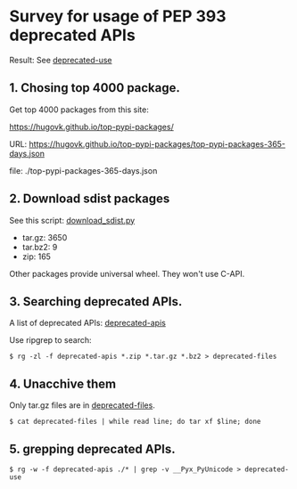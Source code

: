 # Survey for usage of PEP 393 deprecated APIs

Result: See [deprecated-use](./deprecated-use)

## 1. Chosing top 4000 package.

Get top 4000 packages from this site:

https://hugovk.github.io/top-pypi-packages/

URL: https://hugovk.github.io/top-pypi-packages/top-pypi-packages-365-days.json

file: ./top-pypi-packages-365-days.json


## 2. Download sdist packages

See this script: [download_sdist.py](./download_sdist.py)

* tar.gz: 3650
* tar.bz2: 9
* zip: 165

Other packages provide universal wheel.  They won't use C-API.


## 3. Searching deprecated APIs.

A list of deprecated APIs: [deprecated-apis](./deprecated-apis)

Use ripgrep to search:

```
$ rg -zl -f deprecated-apis *.zip *.tar.gz *.bz2 > deprecated-files
```


## 4. Unacchive them

Only tar.gz files are in [deprecated-files](./deprecated-files).

```
$ cat deprecated-files | while read line; do tar xf $line; done
```

## 5. grepping deprecated APIs.

```
$ rg -w -f deprecated-apis ./* | grep -v __Pyx_PyUnicode > deprecated-use
```
